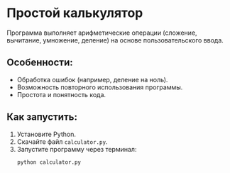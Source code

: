 # Простой калькулятор

Программа выполняет арифметические операции (сложение, вычитание, умножение, деление) на основе пользовательского ввода.

## Особенности:
- Обработка ошибок (например, деление на ноль).
- Возможность повторного использования программы.
- Простота и понятность кода.

## Как запустить:
1. Установите Python.
2. Скачайте файл `calculator.py`.
3. Запустите программу через терминал:
   ```bash
   python calculator.py